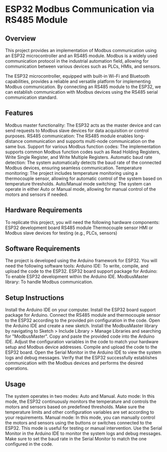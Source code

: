 # ESP32 Modbus Communication via RS485 Module

## Overview
This project provides an implementation of Modbus communication using an ESP32 microcontroller and an RS485 module. Modbus is a widely used communication protocol in the industrial automation field, allowing for communication between various devices such as PLCs, HMIs, and sensors.

The ESP32 microcontroller, equipped with built-in Wi-Fi and Bluetooth capabilities, provides a reliable and versatile platform for implementing Modbus communication. By connecting an RS485 module to the ESP32, we can establish communication with Modbus devices using the RS485 serial communication standard.

## Features
Modbus master functionality: The ESP32 acts as the master device and can send requests to Modbus slave devices for data acquisition or control purposes.
RS485 communication: The RS485 module enables long-distance communication and supports multi-node communication on the same bus.
Support for various Modbus function codes: The implementation supports common Modbus function codes such as Read Holding Registers, Write Single Register, and Write Multiple Registers.
Automatic baud rate detection: The system automatically detects the baud rate of the connected Modbus devices, ensuring seamless communication.
Temperature monitoring: The project includes temperature monitoring using a thermocouple sensor, allowing for automatic control of the system based on temperature thresholds.
Auto/Manual mode switching: The system can operate in either Auto or Manual mode, allowing for manual control of the motors and sensors if needed.
## Hardware Requirements
To replicate this project, you will need the following hardware components:
ESP32 development board
RS485 module
Thermocouple sensor
HMI or Modbus slave devices for testing (e.g., PLCs, sensors)

## Software Requirements
The project is developed using the Arduino framework for ESP32. You will need the following software tools:
Arduino IDE: To write, compile, and upload the code to the ESP32.
ESP32 board support package for Arduino: To enable ESP32 development within the Arduino IDE.
ModbusMaster library: To handle Modbus communication.

## Setup Instructions
Install the Arduino IDE on your computer.
Install the ESP32 board support package for Arduino.
Connect the RS485 module and thermocouple sensor to the ESP32 according to the provided pin configuration in the code.
Open the Arduino IDE and create a new sketch.
Install the ModbusMaster library by navigating to Sketch > Include Library > Manage Libraries and searching for "ModbusMaster".
Copy and paste the provided code into the Arduino IDE.
Adjust the configuration variables in the code to match your hardware setup and Modbus device addresses.
Compile and upload the code to the ESP32 board.
Open the Serial Monitor in the Arduino IDE to view the system logs and debug messages.
Verify that the ESP32 successfully establishes communication with the Modbus devices and performs the desired operations.

## Usage
The system operates in two modes: Auto and Manual.
Auto mode: In this mode, the ESP32 continuously monitors the temperature and controls the motors and sensors based on predefined thresholds. Make sure the temperature limits and other configuration variables are set according to your requirements.
Manual mode: In this mode, you can manually control the motors and sensors using the buttons or switches connected to the ESP32. This mode is useful for testing or manual intervention.
Use the Serial Monitor in the Arduino IDE to monitor the system logs and debug messages. Make sure to set the baud rate in the Serial Monitor to match the one configured in the code.

